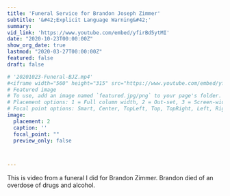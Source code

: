 ```yaml
---
title: 'Funeral Service for Brandon Joseph Zimmer'
subtitle: '&#42;Explicit Language Warning&#42;'
summary: 
vid_link: 'https://www.youtube.com/embed/yfirBd5ytMI'
date: "2020-10-23T00:00:00Z"
show_org_date: true
lastmod: "2020-03-27T00:00:00Z"
featured: false
draft: false

# '20201023-Funeral-BJZ.mp4'
#<iframe width="560" height="315" src="https://www.youtube.com/embed/yfirBd5ytMI" frameborder="0" allow="accelerometer; autoplay; clipboard-write; encrypted-media; gyroscope; picture-in-picture" allowfullscreen></iframe>
# Featured image
# To use, add an image named `featured.jpg/png` to your page's folder.
# Placement options: 1 = Full column width, 2 = Out-set, 3 = Screen-width
# Focal point options: Smart, Center, TopLeft, Top, TopRight, Left, Right, BottomLeft, Bottom, BottomRight
image:
  placement: 2
  caption: ''
  focal_point: ""
  preview_only: false



---
```


This is video from a funeral I did for Brandon Zimmer.  Brandon died of an overdose of drugs and alcohol.  


